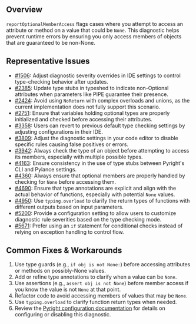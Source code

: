 ## Overview

`reportOptionalMemberAccess` flags cases where you attempt to access an attribute or method on a value that could be `None`. This diagnostic helps prevent runtime errors by ensuring you only access members of objects that are guaranteed to be non-None.

## Representative Issues

-   [#1506](https://github.com/microsoft/pylance-release/issues/1506): Adjust diagnostic severity overrides in IDE settings to control type-checking behavior after updates.
-   [#2385](https://github.com/microsoft/pylance-release/issues/2385): Update type stubs in typeshed to indicate non-Optional attributes when parameters like PIPE guarantee their presence.
-   [#2424](https://github.com/microsoft/pylance-release/issues/2424): Avoid using `NoReturn` with complex overloads and unions, as the current implementation does not fully support this scenario.
-   [#2751](https://github.com/microsoft/pylance-release/issues/2751): Ensure that variables holding optional types are properly initialized and checked before accessing their attributes.
-   [#3358](https://github.com/microsoft/pylance-release/issues/3358): Users can revert to previous default type checking settings by adjusting configurations in their IDE.
-   [#3809](https://github.com/microsoft/pylance-release/issues/3809): Adjust the diagnostic settings in your code editor to disable specific rules causing false positives or errors.
-   [#3942](https://github.com/microsoft/pylance-release/issues/3942): Always check the type of an object before attempting to access its members, especially with multiple possible types.
-   [#4163](https://github.com/microsoft/pylance-release/issues/4163): Ensure consistency in the use of type stubs between Pyright's CLI and Pylance settings.
-   [#4360](https://github.com/microsoft/pylance-release/issues/4360): Always ensure that optional members are properly handled by checking for `None` before accessing them.
-   [#4690](https://github.com/microsoft/pylance-release/issues/4690): Ensure that type annotations are explicit and align with the actual behavior of functions, especially with potential `None` values.
-   [#4950](https://github.com/microsoft/pylance-release/issues/4950): Use `typing.overload` to clarify the return types of functions with different outputs based on input parameters.
-   [#5200](https://github.com/microsoft/pylance-release/issues/5200): Provide a configuration setting to allow users to customize diagnostic rule severities based on the type checking mode.
-   [#5671](https://github.com/microsoft/pylance-release/issues/5671): Prefer using an `if` statement for conditional checks instead of relying on exception handling to control flow.

## Common Fixes & Workarounds

1. Use type guards (e.g., `if obj is not None:`) before accessing attributes or methods on possibly-None values.
2. Add or refine type annotations to clarify when a value can be `None`.
3. Use assertions (e.g., `assert obj is not None`) before member access if you know the value is not `None` at that point.
4. Refactor code to avoid accessing members of values that may be `None`.
5. Use `typing.overload` to clarify function return types when needed.
6. Review the [Pyright configuration documentation](https://github.com/microsoft/pyright/blob/main/docs/configuration.md#reportOptionalMemberAccess) for details on configuring or disabling this diagnostic.
